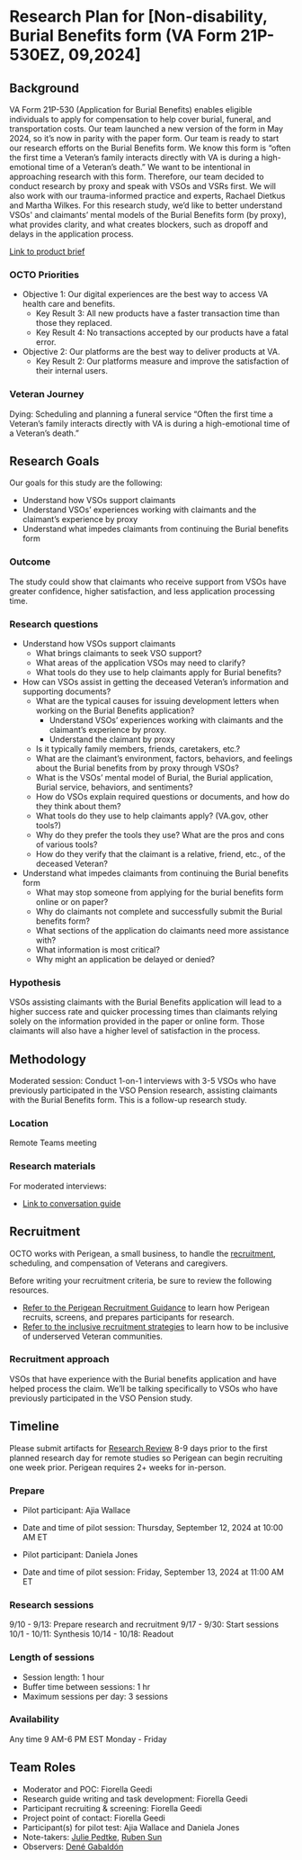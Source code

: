 # Research Plan for [Non-disability, Burial Benefits form (VA Form 21P-530EZ, 09,2024]

## Background
VA Form 21P-530 (Application for Burial Benefits) enables eligible individuals to apply for compensation to help cover burial, funeral, and transportation costs. Our team launched a new version of the form in May 2024, so it’s now in parity with the paper form. 
Our team is ready to start our research efforts on the Burial Benefits form. We know this form is “often the first time a Veteran’s family interacts directly with VA is during a high-emotional time of a Veteran’s death.” We want to be intentional in approaching research with this form. Therefore, our team decided to conduct research by proxy and speak with VSOs and VSRs first. We will also work with our trauma-informed practice and experts, Rachael Dietkus and Martha Wilkes.
For this research study, we’d like to better understand VSOs' and claimants’ mental models of the Burial Benefits form (by proxy), what provides clarity, and what creates blockers, such as dropoff and delays in the application process.      


[Link to product brief](https://github.com/department-of-veterans-affairs/va.gov-team/blob/master/products/burials-memorials/burial-allowance/530-initiative-brief-2024-updates.md)

### OCTO Priorities 

- Objective 1: Our digital experiences are the best way to access VA health care and benefits.
     - Key Result 3: All new products have a faster transaction time than those they replaced.
     - Key Result 4: No transactions accepted by our products have a fatal error.
- Objective 2: Our platforms are the best way to deliver products at VA.
     - Key Result 2: Our platforms measure and improve the satisfaction of their internal users.

### Veteran Journey
Dying: Scheduling and planning a funeral service
“Often the first time a Veteran’s family interacts directly with VA is during a high-emotional time of a Veteran’s death.”

## Research Goals	
Our goals for this study are the following:
- Understand how VSOs support claimants
- Understand VSOs’ experiences working with claimants and the claimant’s experience by proxy
- Understand what impedes claimants from continuing the Burial benefits form


### Outcome
The study could show that claimants who receive support from VSOs have greater confidence, higher satisfaction, and less application processing time. 

### Research questions
- Understand how VSOs support claimants
     - What brings claimants to seek VSO support?
     - What areas of the application VSOs may need to clarify?
     - What tools do they use to help claimants apply for Burial benefits?
- How can VSOs assist in getting the deceased Veteran’s information and supporting documents?
     - What are the typical causes for issuing development letters when working on the Burial Benefits application?
          - Understand VSOs’ experiences working with claimants and the claimant’s experience by proxy.
          - Understand the claimant by proxy
     - Is it typically family members, friends, caretakers, etc.?
     - What are the claimant’s environment, factors, behaviors, and feelings about the Burial benefits from by proxy through VSOs?
     - What is the VSOs’ mental model of Burial, the Burial application,  Burial service, behaviors, and sentiments?
     - How do VSOs explain required questions or documents, and how do they think about them?
     - What tools do they use to help claimants apply? (VA.gov, other tools?)
     - Why do they prefer the tools they use? What are the pros and cons of various tools?
     - How do they verify that the claimant is a relative, friend, etc., of the deceased Veteran?
- Understand what impedes claimants from continuing the Burial benefits form
     - What may stop someone from applying for the burial benefits form online or on paper?
     - Why do claimants not complete and successfully submit the Burial benefits form?
     - What sections of the application do claimants need more assistance with?
     - What information is most critical?
     - Why might an application be delayed or denied?
 

### Hypothesis
VSOs assisting claimants with the Burial Benefits application will lead to a higher success rate and quicker processing times than claimants relying solely on the information provided in the paper or online form. Those claimants will also have a higher level of satisfaction in the process.

## Methodology	
Moderated session: Conduct 1-on-1 interviews with 3-5 VSOs who have previously participated in the VSO Pension research, assisting claimants with the Burial Benefits form. This is a follow-up research study.  

### Location
Remote Teams meeting

### Research materials
For moderated interviews:
- [Link to conversation guide](https://github.com/department-of-veterans-affairs/va.gov-team/blob/master/products/burials-memorials/burial-allowance/research/2024-09-VSO-Research/conversation-guide.md) 
	
## Recruitment	

OCTO works with Perigean, a small business, to handle the [recruitment](https://veteranusability.us/), scheduling, and compensation of Veterans and caregivers. 

Before writing your recruitment criteria, be sure to review the following resources. 
- [Refer to the Perigean Recruitment Guidance](https://depo-platform-documentation.scrollhelp.site/research-design/recruiting-participants) to learn how Perigean recruits, screens, and prepares participants for research. 
- [Refer to the inclusive recruitment strategies](https://github.com/department-of-veterans-affairs/va.gov-team/blob/master/teams/vsa/accessibility/research/recruitment.md) to learn how to be inclusive of underserved Veteran communities.

### Recruitment approach
VSOs that have experience with the Burial benefits application and have helped process the claim.  We’ll be talking specifically to VSOs who have previously participated in the VSO Pension study. 

## Timeline
Please submit artifacts for [Research Review](https://depo-platform-documentation.scrollhelp.site/collaboration-cycle/Research-review.1781891143.html) 8-9 days prior to the first planned research day for remote studies so Perigean can begin recruiting one week prior. Perigean requires 2+ weeks for in-person. 

### Prepare
- Pilot participant: Ajia Wallace
- Date and time of pilot session: Thursday, September 12, 2024 at 10:00 AM ET

- Pilot participant: Daniela Jones
- Date and time of pilot session: Friday, September 13, 2024 at 11:00 AM ET

### Research sessions
9/10 - 9/13: Prepare research and recruitment 
9/17 - 9/30:  Start sessions 
10/1 - 10/11: Synthesis 
10/14 - 10/18: Readout


### Length of sessions
- Session length: 1 hour
- Buffer time between sessions: 1 hr
- Maximum sessions per day: 3 sessions


### Availability
Any time 9 AM-6 PM EST Monday - Friday
	
## Team Roles	
- Moderator and POC: Fiorella Geedi
- Research guide writing and task development: Fiorella Geedi
- Participant recruiting & screening: Fiorella Geedi
- Project point of contact: Fiorella Geedi
- Participant(s) for pilot test: Ajia Wallace and Daniela Jones
- Note-takers: [Julie Pedtke](https://github.com/juliepedtke), [Ruben Sun](https://github.com/rubensun)
- Observers: [Dené Gabaldón](https://github.com/Dene-human)

